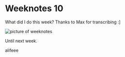 # Weeknotes 10

What did I do this week? Thanks to Max for transcribing :]

![picture of weeknotes](/images/2025-10.jpg)

Until next week.

alifeee
